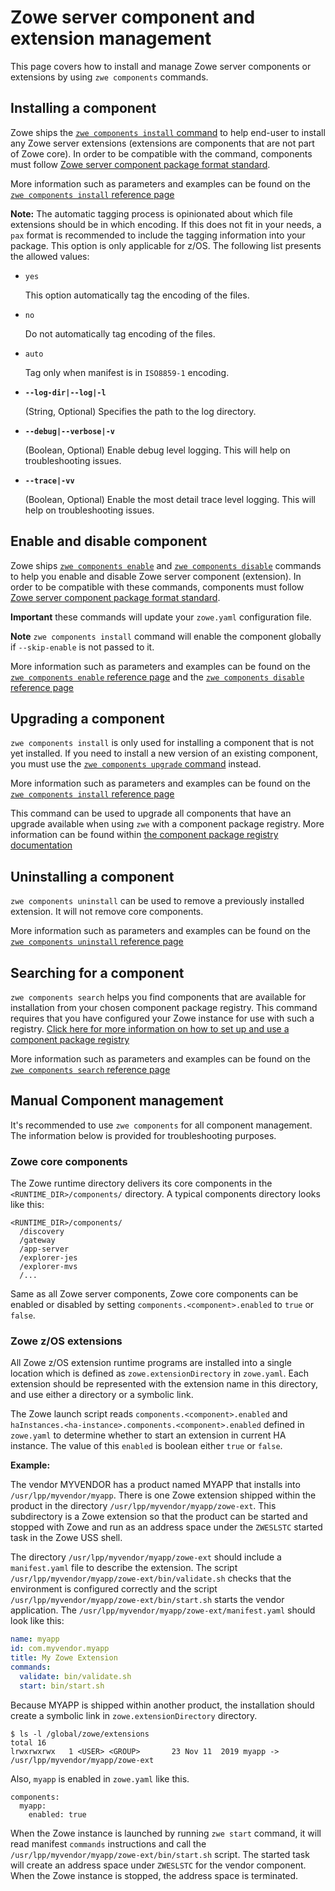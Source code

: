# Zowe server component and extension management

This page covers how to install and manage Zowe server components or extensions by using `zwe components` commands.
 
## Installing a component

Zowe ships the [`zwe components install` command](../appendix/zwe_server_command_reference/zwe/components/install/zwe-components-install.md) to help end-user to install any Zowe server extensions (extensions are components that are not part of Zowe core). In order to be compatible with the command, components must follow [Zowe server component package format standard](../extend/packaging-zos-extensions.md#zowe-server-component-package-format).

More information such as parameters and examples can be found on the [`zwe components install` reference page](../appendix/zwe_server_command_reference/zwe/components/install/zwe-components-install.md)

  **Note:** The automatic tagging process is opinionated about which file extensions should be in which encoding. If this does not fit in your needs, a `pax` format is recommended to include the tagging information into your package. This option is only applicable for z/OS. The following list presents the allowed values:
  * `yes`
  
    This option automatically tag the encoding of the files.
  * `no`
  
    Do not automatically tag encoding of the files.

  * `auto`
  
    Tag only when manifest is in `ISO8859-1` encoding.

- **`--log-dir|--log|-l`**

  (String, Optional) Specifies the path to the log directory.

- **`--debug|--verbose|-v`**

  (Boolean, Optional) Enable debug level logging. This will help on troubleshooting issues.

- **`--trace|-vv`**

  (Boolean, Optional) Enable the most detail trace level logging. This will help on troubleshooting issues.

## Enable and disable component

Zowe ships [`zwe components enable`](../appendix/zwe_server_command_reference/zwe/components/zwe-components-enable.md) and [`zwe components disable`](../appendix/zwe_server_command_reference/zwe/components/zwe-components-disable.md) commands to help you enable and disable Zowe server component (extension). In order to be compatible with these commands, components must follow [Zowe server component package format standard](../extend/packaging-zos-extensions.md#zowe-server-component-package-format).

**Important** these commands will update your `zowe.yaml` configuration file.

**Note** `zwe components install` command will enable the component globally if `--skip-enable` is not passed to it.

More information such as parameters and examples can be found on the [`zwe components enable` reference page](../appendix/zwe_server_command_reference/zwe/components/zwe-components-enable.md) and the [`zwe components disable` reference page](../appendix/zwe_server_command_reference/zwe/components/zwe-components-disable.md)

## Upgrading a component

`zwe components install` is only used for installing a component that is not yet installed.
If you need to install a new version of an existing component, you must use the [`zwe components upgrade` command](../appendix/zwe_server_command_reference/zwe/components/zwe-components-upgrade.md) instead.

More information such as parameters and examples can be found on the [`zwe components install` reference page](../appendix/zwe_server_command_reference/zwe/components/install/zwe-components-install.md)

This command can be used to upgrade all components that have an upgrade available when using `zwe` with a component package registry. More information can be found within [the component package registry documentation](../extend/component-registries.md)


## Uninstalling a component

`zwe components uninstall` can be used to remove a previously installed extension. It will not remove core components. 

More information such as parameters and examples can be found on the [`zwe components uninstall` reference page](../appendix/zwe_server_command_reference/zwe/components/zwe-components-uninstall.md)


## Searching for a component

`zwe components search` helps you find components that are available for installation from your chosen component package registry. This command requires that you have configured your Zowe instance for use with such a registry. [Click here for more information on how to set up and use a component package registry](../extend/component-registries.md)

More information such as parameters and examples can be found on the [`zwe components search` reference page](../appendix/zwe_server_command_reference/zwe/components/zwe-components-search.md)


## Manual Component management

It's recommended to use `zwe components` for all component management. The information below is provided for troubleshooting purposes.

### Zowe core components

The Zowe runtime directory delivers its core components in the `<RUNTIME_DIR>/components/` directory. A typical components directory looks like this:

```
<RUNTIME_DIR>/components/
  /discovery
  /gateway
  /app-server
  /explorer-jes
  /explorer-mvs
  /...
```

Same as all Zowe server components, Zowe core components can be enabled or disabled by setting `components.<component>.enabled` to `true` or `false`.

### Zowe z/OS extensions

All Zowe z/OS extension runtime programs are installed into a single location which is defined as `zowe.extensionDirectory` in `zowe.yaml`. Each extension should be represented with the extension name in this directory, and use either a directory or a symbolic link.

The Zowe launch script reads `components.<component>.enabled` and `haInstances.<ha-instance>.components.<component>.enabled` defined in `zowe.yaml` to determine whether to start an extension in current HA instance. The value of this `enabled` is boolean either `true` or `false`.

**Example:**

The vendor MYVENDOR has a product named MYAPP that installs into `/usr/lpp/myvendor/myapp`. There is one Zowe extension shipped within the product in the directory `/usr/lpp/myvendor/myapp/zowe-ext`. This subdirectory is a Zowe extension so that the product can be started and stopped with Zowe and run as an address space under the `ZWESLSTC` started task in the Zowe USS shell.

The directory `/usr/lpp/myvendor/myapp/zowe-ext` should include a `manifest.yaml` file to describe the extension. The script `/usr/lpp/myvendor/myapp/zowe-ext/bin/validate.sh` checks that the environment is configured correctly and the script `/usr/lpp/myvendor/myapp/zowe-ext/bin/start.sh` starts the vendor application. The `/usr/lpp/myvendor/myapp/zowe-ext/manifest.yaml` should look like this:

```yaml
name: myapp
id: com.myvendor.myapp
title: My Zowe Extension
commands:
  validate: bin/validate.sh
  start: bin/start.sh
```

Because MYAPP is shipped within another product, the installation should create a symbolic link in `zowe.extensionDirectory` directory.

```
$ ls -l /global/zowe/extensions
total 16
lrwxrwxrwx   1 <USER> <GROUP>       23 Nov 11  2019 myapp -> /usr/lpp/myvendor/myapp/zowe-ext
```

Also, `myapp` is enabled in `zowe.yaml` like this.

```
components:
  myapp:
    enabled: true
```

When the Zowe instance is launched by running `zwe start` command, it will read manifest `commands` instructions and call the `/usr/lpp/myvendor/myapp/zowe-ext/bin/start.sh` script. The started task will create an address space under `ZWESLSTC` for the vendor component.  When the Zowe instance is stopped, the address space is terminated.
